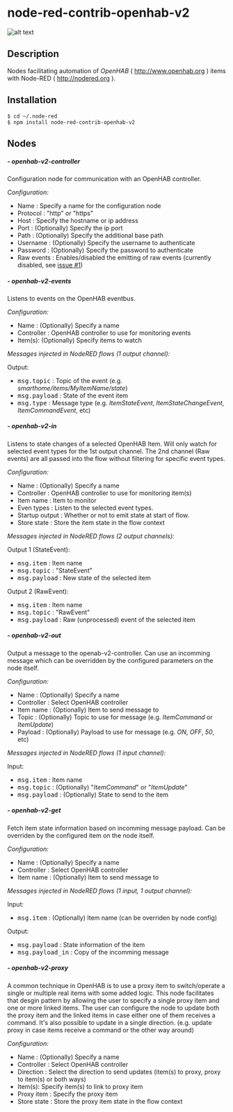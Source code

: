 # node-red-contrib-openhab-v2

![alt text](https://raw.githubusercontent.com/QNimbus/node-red-contrib-openhab-v2/master/node-red-openhab-v2.png)

## Description

Nodes facilitating automation of *OpenHAB* ( <http://www.openhab.org> ) items with Node-RED ( <http://nodered.org> ).

## Installation

```
$ cd ~/.node-red
$ npm install node-red-contrib-openhab-v2
```

## Nodes

##### - openhab-v2-controller

Configuration node for communication with an OpenHAB controller.

*Configuration:*
- Name : Specify a name for the configuration node
- Protocol : "http" or "https"
- Host : Specify the hostname or ip address
- Port : (Optionally) Specify the ip port
- Path : (Optionally) Specify the additional base path
- Username : (Optionally) Specify the username to authenticate
- Password : (Optionally) Specify the password to authenticate
- Raw events : Enables/disabled the emitting of raw events (currently disabled, see [issue #1](https://github.com/QNimbus/node-red-contrib-openhab-v2/issues/1))

##### - openhab-v2-events

Listens to events on the OpenHAB eventbus.

*Configuration:*
- Name : (Optionally) Specify a name
- Controller : OpenHAB controller to use for monitoring events
- Item(s): (Optionally) Specify items to watch

*Messages injected in NodeRED flows (1 output channel):*

Output:
- <kbd>msg.topic</kbd> : Topic of the event (e.g. *smarthome/items/MyItemName/state*)
- <kbd>msg.payload</kbd> : State of the event item
- <kbd>msg.type</kbd> : Message type (e.g. *ItemStateEvent*, *ItemStateChangeEvent*, *ItemCommandEvent*, etc)

##### - openhab-v2-in

Listens to state changes of a selected OpenHAB Item. Will only watch for selected event types for the 1st output channel. The 2nd channel (Raw events) are all passed into the flow without filtering for specific event types.

*Configuration:*
- Name : (Optionally) Specify a name
- Controller : OpenHAB controller to use for monitoring item(s)
- Item name : Item to monitor
- Even types : Listen to the selected event types.
- Startup output : Whether or not to emit state at start of flow.
- Store state : Store the item state in the flow context

*Messages injected in NodeRED flows (2 output channels):*

Output 1 (StateEvent):
- <kbd>msg.item</kbd> : Item name
- <kbd>msg.topic</kbd> : "StateEvent"
- <kbd>msg.payload</kbd> : New state of the selected item

Output 2 (RawEvent):
- <kbd>msg.item</kbd> : Item name
- <kbd>msg.topic</kbd> : "RawEvent"
- <kbd>msg.payload</kbd> :  Raw (unprocessed) event of the selected item

##### - openhab-v2-out

Output a message to the openab-v2-controller. Can use an incomming message which can be overridden by the configured parameters on the node itself.

*Configuration:*
- Name : (Optionally) Specify a name
- Controller : Select OpenHAB controller
- Item name : (Optionally) Item to send message to
- Topic : (Optionally) Topic to use for message (e.g. *ItemCommand* or *ItemUpdate*)
- Payload : (Optionally) Payload to use for message (e.g. *ON*, *OFF*, *50*, etc)

*Messages injected in NodeRED flows (1 input channel):*

Input:
- <kbd>msg.item</kbd> : Item name
- <kbd>msg.topic</kbd> : (Optionally) "*ItemCommand*" or "*ItemUpdate*"
- <kbd>msg.payload</kbd> : (Optionally) State to send to the item

##### - openhab-v2-get

Fetch item state information based on incomming message payload. Can be overriden by the configured item on the node itself.

*Configuration:*
- Name : (Optionally) Specify a name
- Controller : Select OpenHAB controller
- Item name : (Optionally) Item to send message to

*Messages injected in NodeRED flows (1 input, 1 output channel):*

Input:
- <kbd>msg.item</kbd> : (Optionally) Item name (can be overriden by node config)

Output:
- <kbd>msg.payload</kbd> : State information of the item
- <kbd>msg.payload_in</kbd> : Copy of the incomming message

##### - openhab-v2-proxy

A common technique in OpenHAB is to use a proxy item to switch/operate a single or multiple real items with some added logic. This node facilitates that desgin
pattern by allowing the user to specify a single proxy item and one or more linked items. The user can configure the node to update both the proxy item and the linked items
in case either one of them receives a command. It's also possible to update in a single direction. (e.g. update proxy in case items receive a command or the other way around)

*Configuration:*
- Name : (Optionally) Specify a name
- Controller : Select OpenHAB controller
- Direction : Select the direction to send updates (item(s) to proxy, proxy to item(s) or both ways)
- Item(s): Specify item(s) to link to proxy item
- Proxy item : Specify the proxy item
- Store state : Store the proxy item state in the flow context